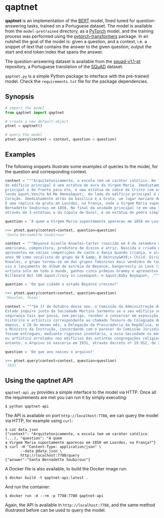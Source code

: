 
# qaptnet

**qaptnet** is an implementation of the [BERT](https://github.com/google-research/bert) model,
fined tuned for question-answering tasks, trained on a Portuguese dataset. The model is
available from the `model-pretrained` directory, as a [PyTorch](https://pytorch.org/) model,
and the training process was performed using the
[pytorch-transformers](https://github.com/huggingface/pytorch-transformers) package.
In an nutshell the goal of the model is: given a question, and a context, i.e. a snippet of
text that contains the answer to the given question, output the start and end token index that
spans the answer.

The question-answering dataset is available from the
[squad-v1.1-pt](https://github.com/nunorc/squad-v1.1-pt) repository, a Portuguese
translation of the [SQuAD](https://rajpurkar.github.io/SQuAD-explorer/) dataset.

`qaptnet.py` is a simple Python package to interface with the pre-trained
model. Check the `requirements.txt` file for the package dependencies.

## Synopsis

```python
# import the model
from qaptnet import qaptnet

# create a new default object
ptnet = qaptnet()

# query the model
ptnet.query(context = context, question = question)
```

## Examples

The following snippets illustrate some examples of queries to the model, for the question
and corresponding context.

```python
context = """Arquitetonicamente, a escola tem um caráter católico. No topo da cúpula de ouro
do edifício principal é uma estátua de ouro da Virgem Maria. Imediatamente em frente ao edifício
principal e de frente para ele, é uma estátua de cobre de Cristo com os braços erguidos com a
lenda &quot;Venite Ad Me Omnes&quot;. Ao lado do edifício principal é a Basílica do Sagrado
Coração. Imediatamente atrás da basílica é a Gruta, um lugar mariano de oração e reflexão.
É uma réplica da gruta em Lourdes, na França, onde a Virgem Maria supostamente apareceu a Santa
Bernadette Soubirous em 1858. No final da unidade principal (e em uma linha direta que liga
através de 3 estátuas e da Cúpula de Ouro), é um estátua de pedra simples e moderna de Maria."""

question = 'A quem a Virgem Maria supostamente apareceu em 1858 em Lourdes, na França?'
```

```python
>>> ptnet.query(context=context, question=question)
'Santa Bernadette Soubirous'
```

```python
context = """Beyoncé Giselle Knowles-Carter (nascida em 4 de setembro de 1981) é uma cantora
americana, compositora, produtora de discos e atriz. Nascida e criada em Houston, Texas, ela se
apresentou em várias competições de canto e dança quando criança, e alcançou a fama no final dos
anos 90 como vocalista do grupo de R &amp; B Destiny&#39;s Child. Dirigida por seu pai, Mathew
Knowles, o grupo tornou-se um dos grupos femininos mais vendidos de todos os tempos. Seu hiato
viu o lançamento do álbum de estreia de Beyoncé, Dangerously in Love (2003), que a consagrou como
artista solo em todo o mundo, ganhou cinco prêmios Grammy e apresentou os singles número um da
Billboard Hot 100 &quot;Crazy in Love&quot; e &quot;Baby Boy&quot; ."""

question = 'Em que cidade e estado Beyonce cresceu?'
```

```python
>>> ptnet.query(context=context, question=question)
'Houston, Texas'
```

```python
context = """Em 17 de Outubro desse ano, a Comissão da Administração dos Bens pertencentes ao
Estado inquire junto da Sociedade Martins Sarmento se o seu edifício se encontra em condições de
segurança tais que possa, sem perigo, receber e conservar em exposição os objectos de valor
histórico e artístico correspondente ao chamado Tesouro da Colegiada de Guimarães. Poucos dias
depois, a 28 do mesmo mês, a Delegação da Procuradoria da República, em Guimarães, informava que
o Ministro da Instrução, concordando com o parecer da Comissão Jurisdicional, autorizou que
fossem entregues, mediante rigoroso inventário, a essa Sociedade os móveis de carácter histórico
ou artístico arrolados nos edifícios das extintas congregações religiosas desta cidade. No
entanto, o Arquivo só nasceria em 1931, através decreto nº 19.952, de 27 de Junho do dito ano."""

question = 'Em que ano nasceu o arquivo?'
```

```python
>>> ptnet.query(context=context, question=question)
'1931'
```

## Using the qaptnet API

`qaptnet-api.py` provides a simple interface to the model via HTTP. Once all the
requirements are met you can run it by simply executing:

    $ python qaptnet-api

The API is available on port `http://localhost:7788`, we can query the model via HTTP, for example
using  `curl`:

    $ cat data.json
    {"context": "Arquitetonicamente, a escola tem um caráter católico. (...), "question": "A quem
    a Virgem Maria supostamente apareceu em 1858 em Lourdes, na França?"}
    $ curl -H "Content-Type: application/json" \
           --data @data.json \
           http://localhost:7788/query
    {"answer":"Santa Bernadette Soubirous"}

A Docker file is also available, to build the Docker image run:

    $ docker build -t qaptnet-api:latest .

And run the container:

    $ docker run -d --rm -p 7788:7788 qaptnet-api

Again, the API is available in `http://localhost:7788`, and the same method illustrated before
can be used to query the model.
